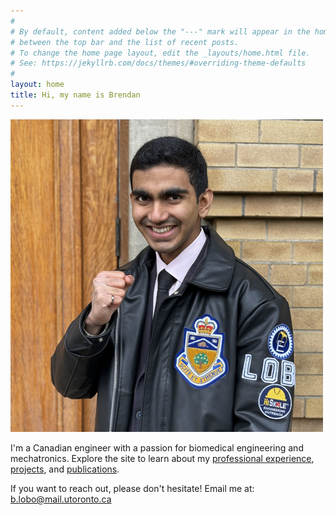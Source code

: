 ```yaml
---
#
# By default, content added below the "---" mark will appear in the home page
# between the top bar and the list of recent posts.
# To change the home page layout, edit the _layouts/home.html file.
# See: https://jekyllrb.com/docs/themes/#overriding-theme-defaults
#
layout: home
title: Hi, my name is Brendan
---
```

![Brendan Lobo Profile Photo](https://raw.githubusercontent.com/Brendan-Lobo/Brendan-Lobo.github.io/main/assets/homepage/Brendan_Profile_Photo.jpg)

I'm a Canadian engineer with a passion for biomedical engineering and mechatronics. Explore the site to learn about my [professional experience](https://brendanlobo.ca/curriculum_vitae/), [projects](https://brendanlobo.ca/projects/), and [publications](https://brendanlobo.ca/publications/).

If you want to reach out, please don't hesitate! Email me at: [b.lobo@mail.utoronto.ca](mailto:b.lobo@mail.utoronto.ca)
